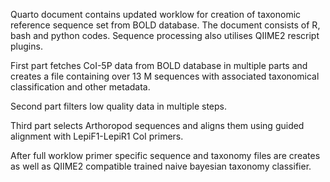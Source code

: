Quarto document contains updated worklow for creation of taxonomic reference sequence set from BOLD database. The document consists of R, bash and python codes. Sequence processing also utilises QIIME2 rescript plugins.

First part fetches CoI-5P data from BOLD database in multiple parts and creates a file containing over 13 M sequences with associated taxonomical classification and other metadata.

Second part filters low quality data in multiple steps.

Third part selects Arthoropod sequences and aligns them using guided alignment with LepiF1-LepiR1 CoI primers.

After full worklow primer specific sequence and taxonomy files are creates as well as QIIME2 compatible trained naive bayesian taxonomy classifier.

